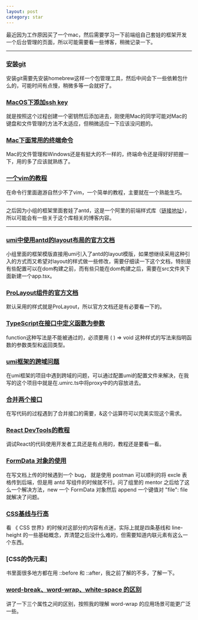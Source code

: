 ```yaml
---
layout: post
category: star
---
```


最近因为工作原因买了一个mac，然后需要学习一下前端组自己套娃的框架开发一个后台管理的页面，所以可能需要看一些博客，稍微记录一下。

---

### [安装git](https://git-scm.com/download/mac)

安装git需要先安装homebrew这样一个包管理工具，然后中间会下一些依赖包什么的，可能时间有点慢，稍微多等一会就好了。

### [MacOS下添加ssh key](https://www.jianshu.com/p/2304c9b1c4b6)

就是按照这个过程创建一个密钥然后添加进去，刚使用Mac的同学可能对Mac的键盘和文件管理的方法不太适应，但稍微适应一下应该没问题的。

### [Mac下面常用的终端命令](https://blog.csdn.net/biggercoffee/article/details/50752910)

Mac的文件管理和Windows还是有挺大的不一样的，终端命令还是得好好把握一下，用的多了应该就熟练了。

### [一个vim的教程](https://www.cnblogs.com/heyboom/p/10522059.html)

在命令行里面遨游自然少不了vim，一个简单的教程，主要就在一个熟能生巧。

---

之后因为小组的框架里面套娃了antd，这是一个阿里的前端样式库（[链接地址](https://ant.design/docs/react/getting-started-cn)），所以可能会有一些关于这个库相关的博客内容。

---

### [umi中使用antd的layout布局的官方文档](https://umijs.org/zh-CN/plugins/plugin-layout#构建时配置)

小组里面的框架模版直接用umi引入了antd的layout模版，如果想继续采用这种引入的方式而又希望对layout的样式做一些修改，需要仔细读一下这个文档，特别是有些配置可以在dom构建之前，而有些只能在dom构建之后，需要在src文件夹下面新建一个app.tsx。

### [ProLayout组件的官方文档](https://procomponents.ant.design/components/layout/)

默认采用的样式就是ProLayout，所以官方文档还是有必要看一下的。

### [TypeScript在接口中定义函数为参数](https://stackoverflow.com/questions/29689966/how-to-define-type-for-a-function-callback-as-any-function-type-not-universal)

function这种写法是不能被通过的，必须要用 ( ) => void 这种样式的写法来指明函数的参数类型和返回类型。

### [umi框架的跨域问题](https://umijs.org/zh-CN/config#proxy)

在umi框架的项目中遇到跨域的问题，可以通过配置umi的配置文件来解决，在我写的这个项目中就是在.umirc.ts中将proxy中的内容放进去。

### [合并两个接口](https://www.coder.work/article/1308948)

在写代码的过程遇到了合并接口的需要，&这个运算符可以完美实现这个需求。

### [React DevTools的教程](https://react-devtools-tutorial.vercel.app/)

调试React的代码使用开发者工具还是有点用的，教程还是要看一看。

### [FormData 对象的使用](https://developer.mozilla.org/zh-CN/docs/Web/API/FormData/Using_FormData_Objects)

在写文档上传的时候遇到一个 bug， 就是使用 postman 可以顺利的将 excle 表格传到后端，但是用 antd 写组件的时候就不行。问了组里的 mentor 之后给了这么一个解决方法，new 一个 FormData 对象然后 append 一个键值对 "file": file 就解决了问题。

### [CSS基线与行高](https://www.jianshu.com/p/59f31a1704de)

看 《 CSS 世界》的时候对这部分的内容有点迷，实际上就是四条基线和 line-height 的一些基础概念，弄清楚之后没什么难的，但需要知道内联元素有这么一个东西。

### [CSS的伪元素]

书里面很多地方都在用 ::before 和 ::after，我之前了解的不多，了解一下。

### [word-break、word-wrap、white-space 的区别](https://juejin.cn/post/6844903667863126030)

讲了一下三个属性之间的区别，按照我的理解 word-wrap 的应用场景可能更广泛一些。

